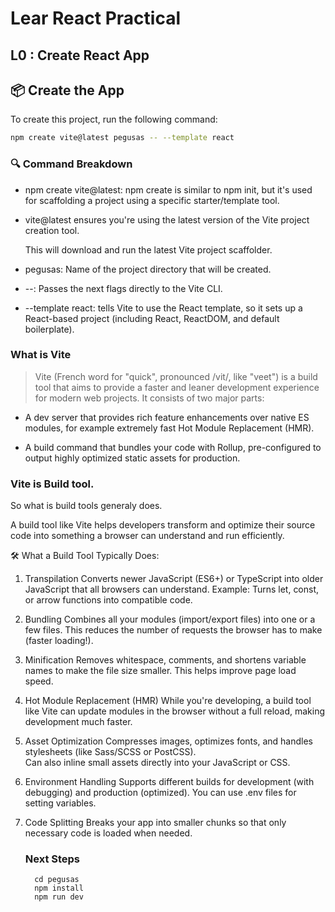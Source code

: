# Lear React Practical
## L0 : Create React App

## 📦 Create the App

To create this project, run the following command:
```bash
npm create vite@latest pegusas -- --template react
```

### 🔍 Command Breakdown
- npm create vite@latest: npm create is similar to npm init, but it's used for scaffolding a project using a specific starter/template tool.

- vite@latest ensures you're using the latest version of the Vite project creation tool.

  This will download and run the latest Vite project scaffolder.

- pegusas: Name of the project directory that will be created.

- --: Passes the next flags directly to the Vite CLI.

- --template react: tells Vite to use the React template, so it sets up a React-based project (including React, ReactDOM, and default boilerplate).

### What is Vite

> Vite (French word for "quick", pronounced /vit/, like "veet") is a build tool that aims to provide a faster and leaner development experience for modern web projects. It consists of two major parts:

   - A dev server that provides rich feature enhancements over native ES modules, for example extremely fast Hot Module Replacement (HMR).

   - A build command that bundles your code with Rollup, pre-configured to output highly optimized static assets for production.

### Vite is Build tool.
So what is build tools generaly does.

A build tool like Vite helps developers transform and optimize their source code into something a browser can understand and run efficiently.

🛠️ What a Build Tool Typically Does:
1. Transpilation
  Converts newer JavaScript (ES6+) or TypeScript into older JavaScript that all browsers can understand.
  Example: Turns let, const, or arrow functions into compatible code.

2. Bundling
  Combines all your modules (import/export files) into one or a few files.
  This reduces the number of requests the browser has to make (faster loading!).

3. Minification
  Removes whitespace, comments, and shortens variable names to make the file size smaller.
  This helps improve page load speed.

4. Hot Module Replacement (HMR)
  While you're developing, a build tool like Vite can update modules in the browser without a full reload, making development much faster.

5. Asset Optimization
  Compresses images, optimizes fonts, and handles stylesheets (like Sass/SCSS or PostCSS).  
  Can also inline small assets directly into your JavaScript or CSS.

6. Environment Handling
  Supports different builds for development (with debugging) and production (optimized).
  You can use .env files for setting variables.

7. Code Splitting
   Breaks your app into smaller chunks so that only necessary code is loaded when needed.

   ### Next Steps
    ```
      cd pegusas
      npm install
      npm run dev
```

